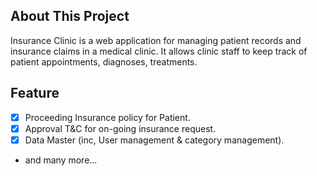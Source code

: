 ## About This Project

Insurance Clinic is a web application for managing patient records and insurance claims in a medical clinic. It allows clinic staff to keep track of patient appointments, diagnoses, treatments.

## Feature

- [x] Proceeding Insurance policy for Patient.
- [x] Approval T&C for on-going insurance request.
- [x] Data Master (inc, User management & category management).
- and many more...
